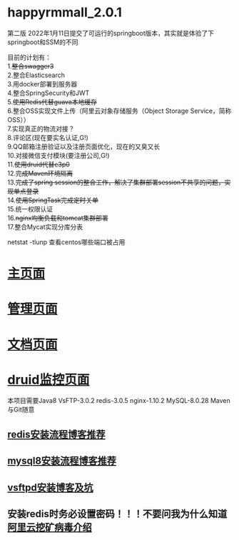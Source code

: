 # happyrmmall_2.0.1
第二版
2022年1月11日提交了可运行的springboot版本，其实就是体验了下springboot和SSM的不同

目前的计划有：  
  1.~~整合swagger3~~  
  2.整合Elasticsearch  
  3.用docker部署到服务器  
  4.整合SpringSecurity和JWT  
  5.~~使用Redis代替guava本地缓存~~  
  6.整合OSS实现文件上传（阿里云对象存储服务（Object Storage Service，简称 OSS））  
  7.实现真正的物流对接？  
  8.评论区(现在要实名认证,G!)  
  9.QQ邮箱注册验证以及注册页面优化，现在的又臭又长  
  10.对接微信支付模块(要注册公司,G!)  
  11.~~使用druid代替c3p0~~  
  12.~~完成Maven环境隔离~~  
  13.~~完成了spring session的整合工作，解决了集群部署session不共享的问题，实现单点登录~~  
  14.~~使用SpringTask完成定时关单~~  
  15.统一权限认证  
  16.~~nginx均衡负载和tomcat集群部署~~  
  17.整合Mycat实现分库分表
  

  
  netstat -tlunp 查看centos哪些端口被占用 

# [主页面](http://www.happyrmmall.cn/)   
# [管理页面](http://adminv2.happyrmmall.cn/)  
# [文档页面](http://document.happyrmmall.cn/swagger-ui/index.html)  
# [druid监控页面](http://druid.happyrmmall.cn/) 

本项目需要Java8 VsFTP-3.0.2 redis-3.0.5 nginx-1.10.2 MySQL-8.0.28 Maven与Git随意  
## [redis安装流程博客推荐](https://www.cnblogs.com/jiangcong/p/15449452.html)
## [mysql8安装流程博客推荐](https://blog.csdn.net/m0_52652844/article/details/109772177?spm=1001.2101.3001.6650.2&utm_medium=distribute.pc_relevant.none-task-blog-2%7Edefault%7ECTRLIST%7ERate-2.pc_relevant_paycolumn_v3&depth_1-utm_source=distribute.pc_relevant.none-task-blog-2%7Edefault%7ECTRLIST%7ERate-2.pc_relevant_paycolumn_v3&utm_relevant_index=5)
## [vsftpd安装博客及坑](https://blog.csdn.net/Salmon1122/article/details/124112168)
## 安装redis时务必设置密码！！！不要问我为什么知道 [阿里云挖矿病毒介绍](https://developer.aliyun.com/article/741602)

